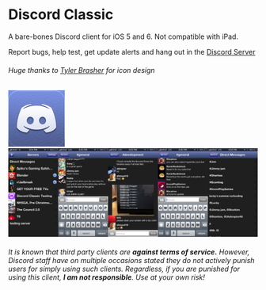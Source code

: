 # Discord Classic 
A bare-bones Discord client for iOS 5 and 6.
Not compatible with iPad.

Report bugs, help test, get update alerts and hang out in the [Discord Server](https://discord.gg/A93uJh3)

###### Huge thanks to [Tyler Brasher](https://twitter.com/TyBrasher) for icon design
![icon](https://github.com/Cellomonster/iOS-Discord-Classic/raw/master/Icon%402x.png) 
![screenshot](https://github.com/Cellomonster/iOS-Discord-Classic/raw/master/Screenshot.png)





###### It is known that third party clients are **against terms of service.** However, Discord staff have on multiple occasions stated they do not actively punish users for simply using such clients. Regardless, if you are punished for using this client, **I am not responsible**. Use at your own risk!
